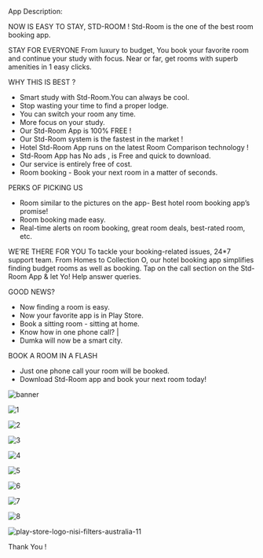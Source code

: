 App Description:

NOW IS EASY TO STAY, STD-ROOM !
Std-Room is the one of the best room booking app.

STAY FOR EVERYONE
From luxury to budget, You book your favorite room and continue your study with focus. Near or far, get rooms with superb amenities in 1 easy clicks.


WHY THIS IS BEST ?
- Smart study with Std-Room.You can always be cool.
- Stop wasting your time to find a proper lodge.
- You can switch your room any time.
- More focus on your study.
- Our Std-Room App is 100% FREE !
- Our Std-Room system is the fastest in the market !
- Hotel Std-Room App runs on the latest Room Comparison technology !
- Std-Room App has No ads , is Free and quick to download.
- Our service is entirely free of cost.
- Room booking - Book your next room in a matter of seconds.


PERKS OF PICKING US
- Room similar to the pictures on the app- Best hotel room booking app’s promise!
- Room booking made easy.
- Real-time alerts on room booking, great room deals, best-rated room, etc.

WE’RE THERE FOR YOU
To tackle your booking-related issues, 24*7 support team.
From Homes to Collection O, our hotel booking app simplifies finding budget rooms as well as booking. Tap on the call section on the Std-Room App & let Yo! Help answer queries.

GOOD NEWS?
- Now finding a room is easy.
- Now your favorite app is in Play Store.
- Book a sitting room - sitting at home.
- Know how in one phone call? |
- Dumka will now be a smart city.

BOOK A ROOM IN A FLASH
- Just one phone call your room will be booked.
- Download Std-Room app and book your next room today!





![banner](https://github.com/khokan-gorain/Std-Room-Room-Booking-Android-App/assets/118677468/b1ce8898-02eb-4ecd-a275-3feb813cf409)



![1](https://github.com/khokan-gorain/Std-Room-Room-Booking-Android-App/assets/118677468/749d6a76-ea74-4258-87cf-c9b2fc0f2374)



![2](https://github.com/khokan-gorain/Std-Room-Room-Booking-Android-App/assets/118677468/dfe6413c-d64f-4832-ae28-f1fc207b331a)



![3](https://github.com/khokan-gorain/Std-Room-Room-Booking-Android-App/assets/118677468/19b8d816-736d-40a1-b31c-c82dff61ccf4)



![4](https://github.com/khokan-gorain/Std-Room-Room-Booking-Android-App/assets/118677468/23c5d260-9c9d-4ab1-a122-92ae829a4dfc)



![5](https://github.com/khokan-gorain/Std-Room-Room-Booking-Android-App/assets/118677468/60ebf74c-96a9-495a-a8aa-f5f3f20f6dad)



![6](https://github.com/khokan-gorain/Std-Room-Room-Booking-Android-App/assets/118677468/558af0ca-b38a-495b-85ac-2936692c92c3)



![7](https://github.com/khokan-gorain/Std-Room-Room-Booking-Android-App/assets/118677468/620f3af1-1de7-4a80-9d68-6c5fd04e3856)



![8](https://github.com/khokan-gorain/Std-Room-Room-Booking-Android-App/assets/118677468/4dbb5f3f-42ec-46fb-a9e6-303f1301c457)



![play-store-logo-nisi-filters-australia-11](https://github.com/khokan-gorain/Std-Room-Room-Booking-Android-App/assets/118677468/76d27cbc-47a7-4038-91fd-c76d6dff9a0a)



Thank You !
